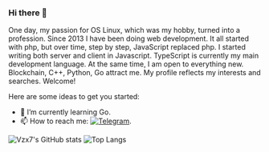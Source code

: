 ### Hi there 👋
One day, my passion for OS Linux, which was my hobby, turned into a profession.
Since 2013 I have been doing web development.
It all started with php, but over time, step by step, JavaScript replaced php. I started writing both server and client in Javascript. TypeScript is currently my main development language. At the same time, I am open to everything new. Blockchain, C++, Python, Go attract me.
My profile reflects my interests and searches. Welcome!

Here are some ideas to get you started:

<!--- 🔭 I’m currently working on ![chat3-manager](https://github.com/users/vzx7/projects/2).-->
- 🌱 I’m currently learning Go.
- 📫 How to reach me: [![Telegram](https://img.shields.io/badge/-Telegram-090909?style=for-the-badge&logo=telegram&logoColor=27A0D9)](https://t.me/VRL64).
  
![Vzx7's GitHub stats](https://github-readme-stats.vercel.app/api?username=vzx7&show=reviews,contribs,discussions_started,discussions_answered,prs_merged,prs_merged_percentage&show_icons=true&theme=transparent)
![Top Langs](https://github-readme-stats.vercel.app/api/top-langs/?username=vzx7&theme=transparent&size_weight=0.5&count_weight=0.5&langs_count=6&layout=donut-vertical)


<!--


- 👯 I’m looking to collaborate on ...
- 🤔 I’m looking for help with ...
- 💬 Ask me about ...

- 😄 Pronouns: ...
- ⚡ Fun fact: ...
-->
